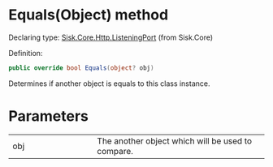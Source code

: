 <!--

Copyrights 2023 Sisk Framework - CypherPotato
Published under MIT license

!!! DO NOT EDIT THIS FILE !!!
This file was generated by a tool in the Sisk package. To edit the information in this documentation,
edit the XML documentation present in the Sisk source code.

-->


# Equals(Object) method

Declaring type: [Sisk.Core.Http.ListeningPort](/read?q=/contents/spec/Sisk.Core.Http.ListeningPort.md) (from Sisk.Core)


Definition:

```cs
public override bool Equals(object? obj)
```

Determines if another object is equals to this class instance.


# Parameters

<table>
    <tbody>
<tr>
    <td width="33%">obj</td>
    <td>The another object which will be used to compare.</td>
</tr>
    </tbody>
</table>

